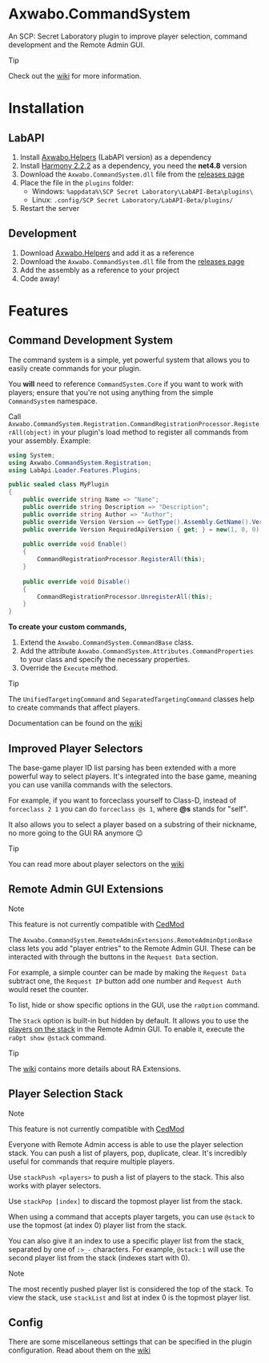 ﻿# Axwabo.CommandSystem

An SCP: Secret Laboratory plugin to improve player selection, command development and the Remote Admin GUI.

> [!TIP]
> Check out the [wiki](https://github.com/Axwabo/CommandSystem/wiki) for more information.

# Installation

## LabAPI

1. Install [Axwabo.Helpers](https://github.com/Axwabo/SCPSL-Helpers/) (LabAPI version) as a dependency
2. Install [Harmony 2.2.2](https://github.com/pardeike/Harmony/releases/tag/v2.2.2.0) as a dependency, you need the **net4.8** version
3. Download the `Axwabo.CommandSystem.dll` file from the [releases page](https://github.com/Axwabo/CommandSystem/releases)
4. Place the file in the `plugins` folder:
    - Windows: `%appdata%\SCP Secret Laboratory\LabAPI-Beta\plugins\`
    - Linux: `.config/SCP Secret Laboratory/LabAPI-Beta/plugins/`
5. Restart the server

## Development

1. Download [Axwabo.Helpers](https://github.com/Axwabo/SCPSL-Helpers/) and add it as a reference
2. Download the `Axwabo.CommandSystem.dll` file from the [releases page](https://github.com/Axwabo/CommandSystem/releases)
3. Add the assembly as a reference to your project
4. Code away!

# Features

## Command Development System

The command system is a simple, yet powerful system that allows you to easily create commands for your plugin.

You **will** need to reference `CommandSystem.Core` if you want to work with players; ensure that you're not using anything from the simple `CommandSystem` namespace.

Call `Axwabo.CommandSystem.Registration.CommandRegistrationProcessor.RegisterAll(object)` in your plugin's load method
to register all commands from your assembly. Example:

```csharp
using System;
using Axwabo.CommandSystem.Registration;
using LabApi.Loader.Features.Plugins;

public sealed class MyPlugin
{
    public override string Name => "Name";
    public override string Description => "Description";
    public override string Author => "Author";
    public override Version Version => GetType().Assembly.GetName().Version;
    public override Version RequiredApiVersion { get; } = new(1, 0, 0);
    
    public override void Enable()
    {
        CommandRegistrationProcessor.RegisterAll(this);
    }
    
    public override void Disable()
    {
        CommandRegistrationProcessor.UnregisterAll(this);
    }
}
```

**To create your custom commands,**

1. Extend the `Axwabo.CommandSystem.CommandBase` class.
2. Add the attribute `Axwabo.CommandSystem.Attributes.CommandProperties` to your class and specify the necessary properties.
3. Override the `Execute` method.

> [!TIP]
> The `UnifiedTargetingCommand` and `SeparatedTargetingCommand` classes help to create commands that affect players.
> 
> Documentation can be found on the [wiki](https://github.com/Axwabo/CommandSystem/wiki/CommandBase)

## Improved Player Selectors

The base-game player ID list parsing has been extended with a more powerful way to select players.
It's integrated into the base game, meaning you can use vanilla commands with the selectors.

For example, if you want to forceclass yourself to Class-D, instead of `forceclass 2 1` you can do `forceclass @s 1`, where
**@s** stands for "self".

It also allows you to select a player based on a substring of their nickname, no more going to the GUI RA anymore 😉

> [!TIP]
> You can read more about player selectors on the [wiki](https://github.com/Axwabo/CommandSystem/wiki/Selectors)

## Remote Admin GUI Extensions

> [!NOTE]
> This feature is not currently compatible with [CedMod](https://github.com/CedModV2/CedMod)

The `Axwabo.CommandSystem.RemoteAdminExtensions.RemoteAdminOptionBase` class lets you add "player entries" to the Remote Admin GUI.
These can be interacted with through the buttons in the `Request Data` section.

For example, a simple counter can be made by making the `Request Data` subtract one, the `Request IP` button add one number and `Request Auth` would reset the counter.

To list, hide or show specific options in the GUI, use the `raOption` command.

The `Stack` option is built-in but hidden by default.
It allows you to use the [players on the stack](#player-selection-stack) in the Remote Admin GUI.
To enable it, execute the `raOpt show @stack` command.

> [!TIP]
> The [wiki](https://github.com/Axwabo/CommandSystem/wiki/Options) contains more details about RA Extensions.

## Player Selection Stack

> [!NOTE]
> This feature is not currently compatible with [CedMod](https://github.com/CedModV2/CedMod)

Everyone with Remote Admin access is able to use the player selection stack. You can push a list of players, pop, duplicate, clear.
It's incredibly useful for commands that require multiple players.

Use `stackPush <players>` to push a list of players to the stack. This also works with player selectors.

Use `stackPop [index]` to discard the topmost player list from the stack.

When using a command that accepts player targets, you can use `@stack` to use the topmost (at index 0) player list from the stack.

You can also give it an index to use a specific player list from the stack, separated by one of `:>_-` characters.
For example, `@stack:1` will use the second player list from the stack (indexes start with 0).

> [!NOTE]
> The most recently pushed player list is considered the top of the stack. To view the stack, use `stackList` and list at index 0 is the topmost player list.

## Config

There are some miscellaneous settings that can be specified in the plugin configuration.
Read about them on the [wiki](https://github.com/Axwabo/CommandSystem/wiki/Configuration)
